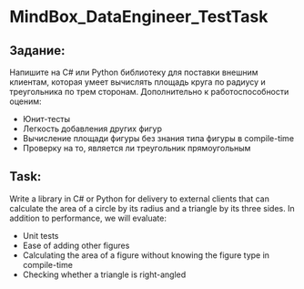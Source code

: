 # MindBox_DataEngineer_TestTask

## Задание:

Напишите на C# или Python библиотеку для поставки внешним клиентам, которая умеет вычислять площадь круга по радиусу и треугольника по трем сторонам. Дополнительно к работоспособности оценим:

- Юнит-тесты
- Легкость добавления других фигур
- Вычисление площади фигуры без знания типа фигуры в compile-time
- Проверку на то, является ли треугольник прямоугольным

## Task:

Write a library in C# or Python for delivery to external clients that can calculate the area of ​​a circle by its radius and a triangle by its three sides. In addition to performance, we will evaluate:

- Unit tests
- Ease of adding other figures
- Calculating the area of ​​a figure without knowing the figure type in compile-time
- Checking whether a triangle is right-angled
